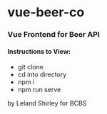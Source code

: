 # vue-beer-co
### Vue Frontend for Beer API

#### Instructions to View:
- git clone
- cd into directory
- npm i
- npm run serve

by Leland Shirley for BCBS
